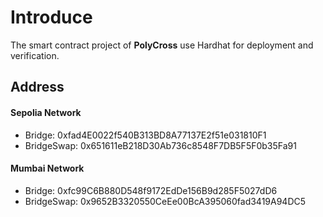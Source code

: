 # Introduce

The smart contract project of **PolyCross** use Hardhat for deployment and verification.

## Address

#### Sepolia Network

- Bridge: 0xfad4E0022f540B313BD8A77137E2f51e031810F1
- BridgeSwap: 0x651611eB218D30Ab736c8548F7DB5F5F0b35Fa91

#### Mumbai Network

- Bridge: 0xfc99C6B880D548f9172EdDe156B9d285F5027dD6
- BridgeSwap: 0x9652B3320550CeEe00BcA395060fad3419A94DC5